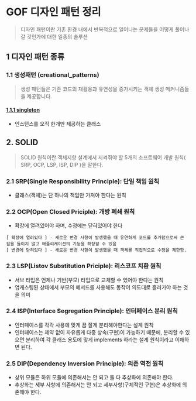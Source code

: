 # GOF 디자인 패턴 정리 
> 디자인 패턴이란 기존 환경 내에서 반복적으로 일어나는 문제들을 어떻게 풀어나갈 것인가에 대한 일종의 솔루션

## 1 디자인 패턴 종류
### 1.1 생성패턴 (creational_patterns)
> 생성 패턴들은 기존 코드의 재활용과 유연성을 증가시키는 객체 생성 메커니즘들을 제공합니다.

#### [1.1.1 singleton](src/main/java/study/patterns/creational_patterns/singleton/README.md)
- 인스턴스를 오직 한개만 제공하는 클래스


## 2. SOLID
> SOLID 원칙이란 객체지향 설계에서 지켜줘야 할 5개의 소프트웨어 개발 원칙( SRP, OCP, LSP, ISP, DIP )을 말한다.
### 2.1 SRP(Single Responsibility Principle): 단일 책임 원칙
- 클래스(객체)는 단 하나의 책임만 가져야 한다는 원칙

### 2.2 OCP(Open Closed Priciple): 개방 폐쇄 원칙
- 확장에 열려있어야 하며, 수정에는 닫혀있어야 한다
```text
[ 확장에 열려있다 ] - 새로운 변경 사항이 발생했을 때 유연하게 코드를 추가함으로써 큰 힘을 들이지 않고 애플리케이션의 기능을 확장할 수 있음
[ 변경에 닫혀있다 ] - 새로운 변경 사항이 발생했을 때 객체를 직접적으로 수정을 제한함. 
```
### 2.3 LSP(Listov Substitution Priciple): 리스코프 치환 원칙
- 서브 타입은 언제나 기반(부모) 타입으로 교체할 수 있어야 한다는 원칙
- 업캐스팅된 상태에서 부모의 메서드를 사용해도 동작이 의도대로 흘러가야 하는 것을 의미

### 2.4 ISP(Interface Segregation Principle): 인터페이스 분리 원칙
- 인터페이스를 각각 사용에 맞게 끔 잘게 분리해야한다는 설계 원칙
- 인터페이스는 제약 없이 자유롭게 다중 상속(구현)이 가능하기 때문에, 분리할 수 있으면 분리하여 각 클래스 용도에 맞게 implements 하라는 설계 원칙이라고 이해하면 된다.

### 2.5 DIP(Dependency Inversion Principle): 의존 역전 원칙
- 상위 모듈은 하위 모듈에 의존해서는 안 되고 둘 다 추상화에 의존해야 한다.
- 추상화는 세부 사항에 의존해서는 안 되고 세부사항(구체적인 구현)은 추상화에 의존해야 한다.

